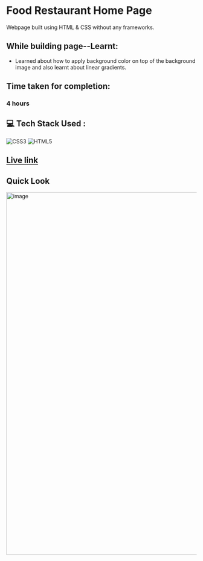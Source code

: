 # Food Restaurant Home Page
Webpage built using HTML &amp; CSS without any frameworks.
## While building page--Learnt:
- Learned about how to apply background color on top of the background image and also learnt about linear gradients.

## Time taken for completion:
### 4 hours

## 💻 Tech Stack Used :

![CSS3](https://img.shields.io/badge/css3-%231572B6.svg?style=for-the-badge&logo=css3&logoColor=white) ![HTML5](https://img.shields.io/badge/html5-%23E34F26.svg?style=for-the-badge&logo=html5&logoColor=white)


## [Live link](https://630121125f38797add891f06--restaurant-homepage-p2.netlify.app/)

## Quick Look
<img width="960" alt="image" src="https://user-images.githubusercontent.com/47134730/185760706-22b5a958-dd74-43a3-95ff-50deb6e07b1a.png">
